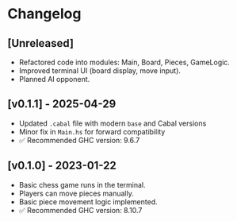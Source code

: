# Changelog

## [Unreleased]
- Refactored code into modules: Main, Board, Pieces, GameLogic.
- Improved terminal UI (board display, move input).
- Planned AI opponent.

## [v0.1.1] - 2025-04-29
- Updated `.cabal` file with modern `base` and Cabal versions
- Minor fix in `Main.hs` for forward compatibility
- ✅ Recommended GHC version: 9.6.7

## [v0.1.0] - 2023-01-22
- Basic chess game runs in the terminal.
- Players can move pieces manually.
- Basic piece movement logic implemented.
- ✅ Recommended GHC version: 8.10.7
